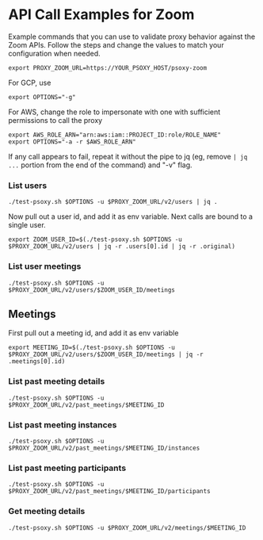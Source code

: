 # API Call Examples for Zoom

Example commands that you can use to validate proxy behavior against the Zoom APIs.
Follow the steps and change the values to match your configuration when needed.

```shell
export PROXY_ZOOM_URL=https://YOUR_PSOXY_HOST/psoxy-zoom
```

For GCP, use
```shell
export OPTIONS="-g"
```

For AWS, change the role to impersonate with one with sufficient permissions to call the proxy
```shell
export AWS_ROLE_ARN="arn:aws:iam::PROJECT_ID:role/ROLE_NAME"
export OPTIONS="-a -r $AWS_ROLE_ARN"
```

If any call appears to fail, repeat it without the pipe to jq (eg, remove `| jq ...` portion from
the end of the command) and "-v" flag.

### List users
```shell
./test-psoxy.sh $OPTIONS -u $PROXY_ZOOM_URL/v2/users | jq .
```
Now pull out a user id, and add it as env variable. Next calls are bound to a single user.
```shell
export ZOOM_USER_ID=$(./test-psoxy.sh $OPTIONS -u $PROXY_ZOOM_URL/v2/users | jq -r .users[0].id | jq -r .original)
```

### List user meetings
```shell
./test-psoxy.sh $OPTIONS -u $PROXY_ZOOM_URL/v2/users/$ZOOM_USER_ID/meetings
```

## Meetings
First pull out a meeting id, and add it as env variable

```shell
export MEETING_ID=$(./test-psoxy.sh $OPTIONS -u $PROXY_ZOOM_URL/v2/users/$ZOOM_USER_ID/meetings | jq -r .meetings[0].id)
```

### List past meeting details
```shell
./test-psoxy.sh $OPTIONS -u $PROXY_ZOOM_URL/v2/past_meetings/$MEETING_ID
```

### List past meeting instances
```shell
./test-psoxy.sh $OPTIONS -u $PROXY_ZOOM_URL/v2/past_meetings/$MEETING_ID/instances
```

### List past meeting participants
```shell
./test-psoxy.sh $OPTIONS -u $PROXY_ZOOM_URL/v2/past_meetings/$MEETING_ID/participants
```

### Get meeting details
```shell
./test-psoxy.sh $OPTIONS -u $PROXY_ZOOM_URL/v2/meetings/$MEETING_ID
```
